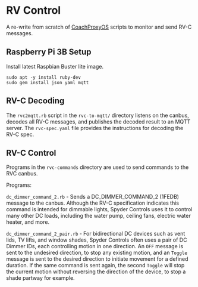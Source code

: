 # RV Control

A re-write from scratch of
[CoachProxyOS](https://github.com/rvc-proxy/coachproxy-os/)
scripts to monitor and send RV-C messages.

Raspberry Pi 3B Setup
---------------------

Install latest Raspbian Buster lite image.

~~~
sudo apt -y install ruby-dev
sudo gem install json yaml mqtt
~~~

RV-C Decoding
-------------

The `rvc2mqtt.rb` script in the `rvc-to-mqtt/` directory listens on the canbus,
decodes all RV-C messages, and publishes the decoded result to an MQTT
server. The `rvc-spec.yaml` file provides the instructions for decoding
the RV-C spec.

RV-C Control
------------

Programs in the `rvc-commands` directory are used to send commands to the RVC
canbus.

Programs:

`dc_dimmer_command_2.rb` - Sends a DC_DIMMER_COMMAND_2 (1FEDB) message to the
canbus. Although the RV-C specification indicates this command is intended for
dimmable lights, Spyder Controls uses it to control many other DC loads,
including the water pump, ceiling fans, electric water heater, and more.

`dc_dimmer_command_2_pair.rb` - For bidirectional DC devices such as vent lids,
TV lifts, and window shades, Spyder Controls often uses a pair of DC Dimmer
IDs, each controlling motion in one direction. An `OFF` message is sent to the
undesired direction, to stop any existing motion, and an `Toggle` message is
sent to the desired direction to initiate movement for a defined duration. If
the same command is sent again, the second `Toggle` will stop the current
motion without reversing the direction of the device, to stop a shade partway
for example.


